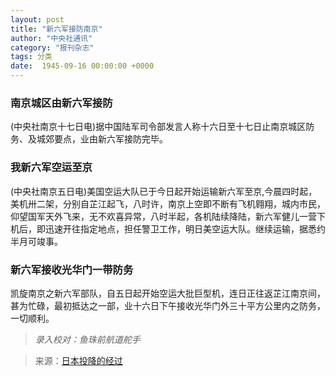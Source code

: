 ```yaml
---
layout: post
title: "新六军接防南京"
author: "中央社通讯"
category: "报刊杂志"
tags: 分类
date:  1945-09-16 00:00:00 +0000
---
```

### 南京城区由新六军接防
(中央社南京十七日电)据中国陆军司令部发言人称十六日至十七日止南京城区防务、及城郊要点，业由新六军接防完毕。



### 我新六军空运至京
(中央社南京五日电)美国空运大队已于今日起开始运输新六军至京,今晨四时起，美机卅二架，分别自芷江起飞，八时许，南京上空即不断有飞机翱翔，城内市民，仰望国军天外飞来，无不欢喜异常，八时半起，各机陆续降陆，新六军健儿一营下机后，即迅速开往指定地点，担任警卫工作，明日美空运大队。继续运输，据悉约半月可竣事。



### 新六军接收光华门一带防务
凯旋南京之新六军部队，自五日起开始空运大批巨型机，连日正往返芷江南京间，甚为忙碌，最初抵达之一部，业十六日下午接收光华门外三十平方公里内之防务，一切顺利。


> *录入校对：鱼珠前航道舵手*

> 来源：[日本投降的经过](https://www.modernhistory.org.cn/#/Detailedreading?fileCode=9999_ts_00522313&treeId=178271955&uniqTag&dirCode=22b9f7cce8c54c83b12adb29c23b7511&bzId&qkTitle&imageUrl=https%3A%2F%2Fiiif.modernhistory.org.cn%2Fiiif%2F2%2F9999_ts_00522313%252F9999_ts_00522313_00118.jpg&contUrl=https%3A%2F%2Fkrwxk-prod.oss-cn-beijing.aliyuncs.com%2F9999_ts_00522313%2F9999_ts_00522313.json)

